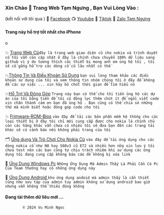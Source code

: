 ###         Xin Chào  🥰  Trang Web Tạm Ngưng , Bạn Vui Lòng Vào : 
(kết nối với tôi qua )
🧩 [Facebook](https://www.facebook.com/share/ndTFfxYv341qvp2u/?mibextid=LQQJ4d)
📺 [Youtube](https://youtube.com/@vmnit?si=6dEH_U5U6u3dkWKH)
👾 [Tiktok](https://www.tiktok.com/@vuminhngoc113?_t=8poWrP6S3M8&_r=1)
🧩 [Zalo Tạm Ngưng](không)

#### Trang này hỗ trợ tốt nhất cho iPhone 



o

   💥 [Trang Web Cũ](http://vmnit.mobie.in)`đây là trang web giao diện cũ cho nokia và trình duyệt cổ tôi vẫn còn cập nhật ở đây là chính chưa chuyển 100% dữ liệu sang github vì ý do tương thích các thiết bị mong anh em ủng hộ tôi , tôi sẽ cố gắng hỗ trợ các dòng cổ cũ lâu nhất có thế  `



💥[Thông Tin Và Điều Khoản Sử Dụng](https://github.com/vuminhngocpt/Tam-su-cua-toi/blob/main/README.md) `bạn vui lòng tham khảo các điều khoản sử dụng của tôi và xem thông tin nhóm chúng tôi ở đây để không để các sự việc ... xin hãy bỏ chút thời gian để tìm hiểu nó`

💥[Hỗ Trợ Và Đóng Góp](https://github.com/vuminhngocpt/H-Tr-T-i) 
`Trang này bạn có thể cho tôi tiền ủng hộ các dự án của tôi bằng tiền để tôi có động lực thêm chút ít để ngồi viết code xin chân thành cảm ơn bạn đã ủng hộ . Bạn cũng có thể chia sẻ những thứ mà mình biết hoặc đóng góp code cho tôi`

💥 [Frimware-ROM-Bios](https://github.com/vuminhngocpt/Up-rom/blob/main/README.md) `vào đây để tải các bản phần mềm hệ thống cho các loại thiết bị ở đây tôi chỉ mới cung cấp được cho nokia là chính chủ còn các hãng khác vẫn chưa có nhiều tôi sẽ đưa bạn đến các trang tải khác sẽ có cảnh báo nếu không phải trang của tôi`

🗂️ [Ứng dụng Và Trò Chơi Cho Nokia Cũ](https://github.com/vuminhngocpt/Ungdungs60/blob/main/README.md) `vào đây để tải ứng dụng cho các dòng nokia cổ như N8 hay S60v3 cũ E72 và nhiều hơn nữa xin lưu ý tôi chưa test nên các bạn cũng tự chịu trách nhiệm khi sử dụng các ứng dụng tôi đang cung cấp không báo cáo để không bị xóa link`

🧩 [Ứng Dụng Windows Pc](test) `Những Ứng Dụng Mà Admin Thấy Là Phải Cần Có Pc Của Team thường hay có những ứng dụng này`

🧩 [Ứng Dụng Android ](test) `kho ứng dụng andoid mà admin thấy là cần thiết cũng như sưu tập của admin tuy admin không sử dụng android bao giờ nhưng vẫn không thể thiếu đúng không`


#### Đang tải thêm dữ liêu mới ...
        

            © 2024 Vu Minh Ngoc 


